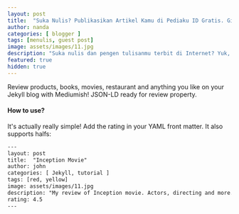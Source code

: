 ```yaml
---
layout: post
title:  "Suka Nulis? Publikasikan Artikel Kamu di Pediaku ID Gratis. Gini Caranya!"
author: nanda
categories: [ blogger ]
tags: [menulis, guest post]
image: assets/images/11.jpg
description: "Suka nulis dan pengen tulisanmu terbit di Internet? Yuk, kamu bisa terbitkan artikel di Pediaku ID gratis!."
featured: true
hidden: true
---
```


Review products, books, movies, restaurant and anything you like on your Jekyll blog with Mediumish! JSON-LD ready for review property.

#### How to use?

It's actually really simple! Add the rating in your YAML front matter. It also supports halfs:

```html
---
layout: post
title:  "Inception Movie"
author: john
categories: [ Jekyll, tutorial ]
tags: [red, yellow]
image: assets/images/11.jpg
description: "My review of Inception movie. Actors, directing and more."
rating: 4.5
---
```
